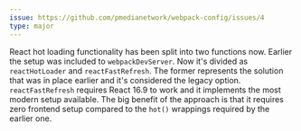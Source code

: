 ```yaml
---
issue: https://github.com/pmedianetwork/webpack-config/issues/4
type: major
---
```


React hot loading functionality has been split into two functions now. Earlier the setup was included to `webpackDevServer`. Now it's divided as `reactHotLoader` and `reactFastRefresh`. The former represents the solution that was in place earlier and it's considered the legacy option. `reactFastRefresh` requires React 16.9 to work and it implements the most modern setup available. The big benefit of the approach is that it requires zero frontend setup compared to the `hot()` wrappings required by the earlier one.
